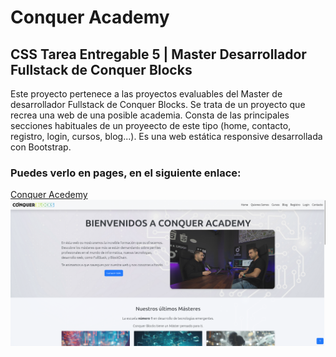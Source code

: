 # Conquer Academy
## CSS Tarea Entregable 5 | Master Desarrollador Fullstack  de Conquer Blocks
Este proyecto pertenece a las proyectos evaluables del Master de desarrollador Fullstack de Conquer Blocks.
Se trata de un proyecto que recrea una web de una posible academia. Consta de las principales secciones habituales de un proyeecto de este tipo (home, contacto, registro, login, cursos, blog...). Es una web estática responsive desarrollada con Bootstrap.
### Puedes verlo en pages, en el siguiente enlace:
  [Conquer Acedemy](https://dclair.github.io/conquer_academy/)\
 <img src="conquer_academy.png" alt="Conquer Academy">
 
